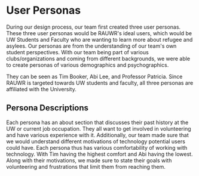 # User Personas

During our design process, our team first created three user personas. These three user personas would be RAUWR's ideal users, which would be UW Students and Faculty who are wanting to learn more about refugee and asylees. Our personas are from the understanding of our team's own student perspectives. With our team being part of various clubs/organizations and coming from different backgrounds, we were able to create personas of various demographics and psychographics. 

They can be seen as Tim Booker, Abi Lee, and Professor Patricia. Since RAUWR is targeted towards UW students and faculty, all three personas are affiliated with the University. 

## Persona Descriptions 

Each persona has an about section that discusses their past history at the UW or current job occupation. They all want to get involved in volunteering and have various experience with it. Additionally, our team made sure that we would understand different motivations of technology potential users could have. Each persona thus has various comfortability of working with technology. With Tim having the highest comfort and Abi having the lowest. Along with their motivations, we made sure to state their goals with volunteering and frustrations that limit them from reaching them.